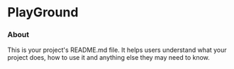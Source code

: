 PlayGround
==========

### About

This is your project's README.md file. It helps users understand what your
project does, how to use it and anything else they may need to know.